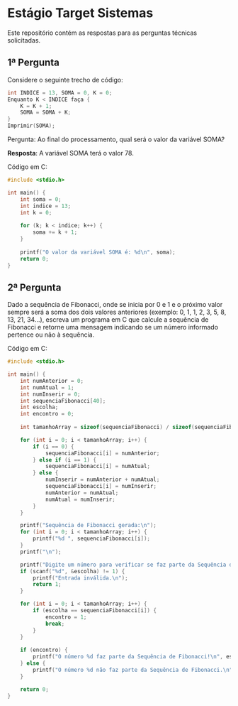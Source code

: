 # Estágio Target Sistemas

Este repositório contém as respostas para as perguntas técnicas solicitadas.

## 1ª Pergunta

Considere o seguinte trecho de código:

```c
int INDICE = 13, SOMA = 0, K = 0;
Enquanto K < INDICE faça {
    K = K + 1;
    SOMA = SOMA + K;
}
Imprimir(SOMA);
```

Pergunta: Ao final do processamento, qual será o valor da variável SOMA?

**Resposta**: A variável SOMA terá o valor 78.

Código em C:

```c
#include <stdio.h>

int main() {
    int soma = 0;
    int indice = 13;
    int k = 0;
    
    for (k; k < indice; k++) {
        soma += k + 1;
    }
    
    printf("O valor da variável SOMA é: %d\n", soma);
    return 0;
}
```

## 2ª Pergunta
Dado a sequência de Fibonacci, onde se inicia por 0 e 1 e o próximo valor sempre será a soma dos dois valores anteriores (exemplo: 0, 1, 1, 2, 3, 5, 8, 13, 21, 34...), escreva um programa em C que calcule a sequência de Fibonacci e retorne uma mensagem indicando se um número informado pertence ou não à sequência.

Código em C:

```c
#include <stdio.h>

int main() {
    int numAnterior = 0;
    int numAtual = 1;
    int numInserir = 0;
    int sequenciaFibonacci[40];
    int escolha;
    int encontro = 0;
    
    int tamanhoArray = sizeof(sequenciaFibonacci) / sizeof(sequenciaFibonacci[0]);

    for (int i = 0; i < tamanhoArray; i++) {
        if (i == 0) {
            sequenciaFibonacci[i] = numAnterior;
        } else if (i == 1) {
            sequenciaFibonacci[i] = numAtual;
        } else {
            numInserir = numAnterior + numAtual;
            sequenciaFibonacci[i] = numInserir;
            numAnterior = numAtual;
            numAtual = numInserir;
        }
    }

    printf("Sequência de Fibonacci gerada:\n");
    for (int i = 0; i < tamanhoArray; i++) {
        printf("%d ", sequenciaFibonacci[i]);
    }
    printf("\n");

    printf("Digite um número para verificar se faz parte da Sequência de Fibonacci: ");
    if (scanf("%d", &escolha) != 1) {
        printf("Entrada inválida.\n");
        return 1;
    }

    for (int i = 0; i < tamanhoArray; i++) {
        if (escolha == sequenciaFibonacci[i]) {
            encontro = 1;
            break;
        }
    }
    
    if (encontro) {
        printf("O número %d faz parte da Sequência de Fibonacci!\n", escolha);
    } else {
        printf("O número %d não faz parte da Sequência de Fibonacci.\n", escolha);
    }

    return 0;
}
```
